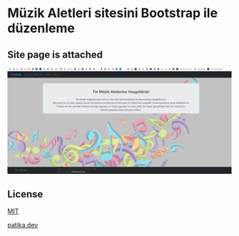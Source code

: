 # Müzik Aletleri sitesini Bootstrap ile düzenleme

## Site page is attached

![page](assets/bootstrap-odev1.png)

## License

[MIT](https://choosealicense.com/licenses/mit/)

[patika.dev](https://app.patika.dev/)